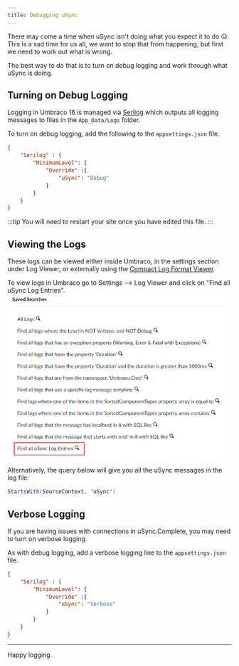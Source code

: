 ```yaml
---
title: Debugging uSync
---
```


There may come a time when uSync isn't doing what you expect it to do ☹. This is a sad time for us all, we want to stop that from happening, but first we need to work out what is wrong.

The best way to do that is to turn on debug logging and work through what uSync is doing. 

## Turning on Debug Logging

Logging in Umbraco 16 is managed via [Serilog](https://our.umbraco.com/documentation/Fundamentals/Code/Debugging/Logging/) which outputs all logging messages to files in the `App_Data/Logs` folder.

To turn on debug logging, add the following to the `appsettings.json` file. 

```json title="/appsettings.json"
{
    "Serilog" : {
        "MinimumLevel": {
            "Override" :{
                "uSync": "Debug" 
            }
        }
    }
}
```

:::tip 
You will need to restart your site once you have edited this file.
:::

## Viewing the Logs
These logs can be viewed either inside Umbraco, in the settings section under Log Viewer, or externally using the [Compact Log Format Viewer](https://github.com/warrenbuckley/Compact-Log-Format-Viewer).

To view logs in Umbraco go to Settings --> Log Viewer and click on "Find all uSync Log Entries".
![log viewer menu](logEntries.png)

Alternatively, the query below will give you all the uSync messages in the log file: 

```cs
StartsWith(SourceContext, 'uSync')
```


## Verbose Logging 
If you are having issues with connections in uSync.Complete, you may need to turn on verbose logging. 

As with debug logging, add a verbose logging line to the `appsettings.json` file. 

```json title="/appsettings.json"
{
    "Serilog" : {
        "MinimumLevel": {
            "Override" :{
                "uSync": "Verbose" 
            }
        }
    }
}
```

----

Happy logging.